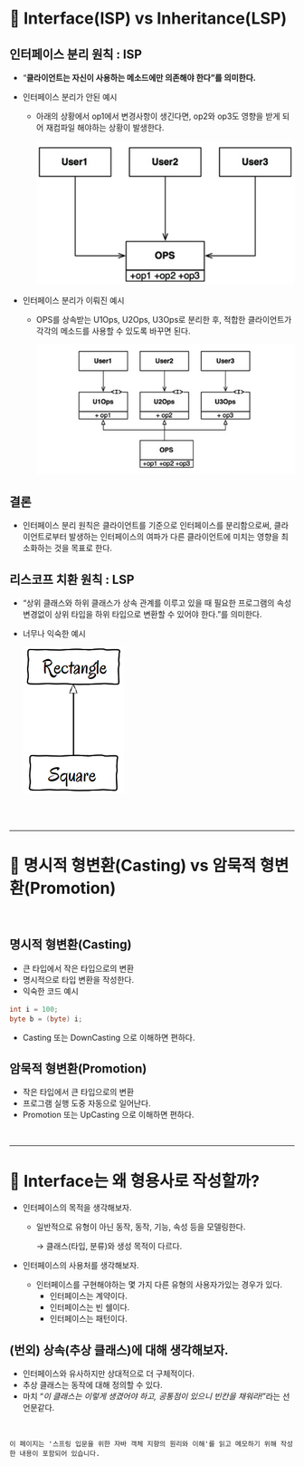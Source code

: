 # 👀️ Interface(ISP) vs Inheritance(LSP)

## 인터페이스 분리 원칙 : ISP

- “**클라이언트는 자신이 사용하는 메소드에만 의존해야 한다”를 의미한다.**
- 인터페이스 분리가 안된 예시

  - 아래의 상황에서 op1에서 변경사항이 생긴다면, op2와 op3도 영향을 받게 되어 재컴파일 해야하는 상황이 발생한다.

    ![Untitled.png](./assets/Untitled.png)
- 인터페이스 분리가 이뤄진 예시

  - OPS를 상속받는 U1Ops, U2Ops, U3Ops로 분리한 후, 적합한 클라이언트가 각각의 메소드를 사용할 수 있도록 바꾸면 된다.

    ![Untitled1.png](./assets/Untitled%201.png)

## 결론

- 인터페이스 분리 원칙은 클라이언트를 기준으로 인터페이스를 분리함으로써, 클라이언트로부터 발생하는 인터페이스의 여파가 다른 클라이언트에 미치는 영향을 최소화하는 것을 목표로 한다.

## 리스코프 치환 원칙 : LSP

- “상위 클래스와 하위 클래스가 상속 관계를 이루고 있을 때 필요한 프로그램의 속성 변경없이 상위 타입을 하위 타입으로 변환할 수 있어야 한다.”를 의미한다.
- 너무나 익숙한 예시

  ![Untitled2.png](./assets/Untitled%202.png)

<br><br>

---

# 👀️ 명시적 형변환(Casting) vs 암묵적 형변환(Promotion)

<br>

## 명시적 형변환(Casting)

- 큰 타입에서 작은 타입으로의 변환
- 명시적으로 타입 변환을 작성한다.
- 익숙한 코드 예시

```java
int i = 100;
byte b = (byte) i;
```

- Casting 또는 DownCasting 으로 이해하면 편하다.

## 암묵적 형변환(Promotion)

- 작은 타입에서 큰 타입으로의 변환
- 프로그램 실행 도중 자동으로 일어난다.
- Promotion 또는 UpCasting 으로 이해하면 편하다.

<br>

---

# 👀️ Interface는 왜 형용사로 작성할까?

- 인터페이스의 목적을 생각해보자.

  - 일반적으로 유형이 아닌 동작, 동작, 기능, 속성 등을 모델링한다.

    → 클래스(타입, 분류)와 생성 목적이 다르다.
- 인터페이스의 사용처를 생각해보자.

  - 인터페이스를 구현해야하는 몇 가지 다른 유형의 사용자가있는 경우가 있다.
    - 인터페이스는 계약이다.
    - 인터페이스는 빈 쉘이다.
    - 인터페이스는 패턴이다.

## (번외) 상속(추상 클래스)에 대해 생각해보자.

- 인터페이스와 유사하지만 상대적으로 더 구체적이다.
- 추상 클래스는 동작에 대해 정의할 수 있다.
- 마치 “*이 클래스는 이렇게 생겼어야 하고, 공통점이 있으니 빈칸을 채워라!*”라는 선언문같다.

<br>

```
이 페이지는 '스프링 입문을 위한 자바 객체 지향의 원리와 이해'를 읽고 메모하기 위해 작성한 내용이 포함되어 있습니다.
```
